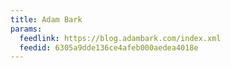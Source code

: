 ```yaml
---
title: Adam Bark
params:
  feedlink: https://blog.adambark.com/index.xml
  feedid: 6305a9dde136ce4afeb000aedea4018e
---
```

